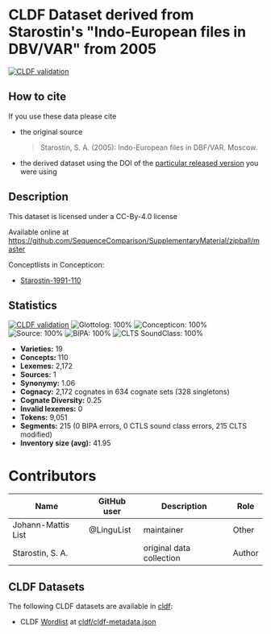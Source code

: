 # CLDF Dataset derived from Starostin's "Indo-European files in DBV/VAR" from 2005

[![CLDF validation](https://github.com/sequencecomparison/starostinpie/workflows/CLDF-validation/badge.svg)](https://github.com/sequencecomparison/starostinpie/actions?query=workflow%3ACLDF-validation)

## How to cite

If you use these data please cite
- the original source
  > Starostin, S. A. (2005): Indo-European files in DBF/VAR. Moscow.
- the derived dataset using the DOI of the [particular released version](../../releases/) you were using

## Description


This dataset is licensed under a CC-By-4.0 license

Available online at https://github.com/SequenceComparison/SupplementaryMaterial/zipball/master


Conceptlists in Concepticon:
- [Starostin-1991-110](https://concepticon.clld.org/contributions/Starostin-1991-110)
## Statistics


[![CLDF validation](https://github.com/sequencecomparison/starostinpie/workflows/CLDF-validation/badge.svg)](https://github.com/sequencecomparison/starostinpie/actions?query=workflow%3ACLDF-validation)
![Glottolog: 100%](https://img.shields.io/badge/Glottolog-100%25-brightgreen.svg "Glottolog: 100%")
![Concepticon: 100%](https://img.shields.io/badge/Concepticon-100%25-brightgreen.svg "Concepticon: 100%")
![Source: 100%](https://img.shields.io/badge/Source-100%25-brightgreen.svg "Source: 100%")
![BIPA: 100%](https://img.shields.io/badge/BIPA-100%25-brightgreen.svg "BIPA: 100%")
![CLTS SoundClass: 100%](https://img.shields.io/badge/CLTS%20SoundClass-100%25-brightgreen.svg "CLTS SoundClass: 100%")

- **Varieties:** 19
- **Concepts:** 110
- **Lexemes:** 2,172
- **Sources:** 1
- **Synonymy:** 1.06
- **Cognacy:** 2,172 cognates in 634 cognate sets (328 singletons)
- **Cognate Diversity:** 0.25
- **Invalid lexemes:** 0
- **Tokens:** 9,051
- **Segments:** 215 (0 BIPA errors, 0 CTLS sound class errors, 215 CLTS modified)
- **Inventory size (avg):** 41.95

# Contributors

Name | GitHub user | Description | Role
--- | --- | --- | ---
Johann-Mattis List | @LinguList | maintainer | Other
Starostin, S. A. | | original data collection | Author




## CLDF Datasets

The following CLDF datasets are available in [cldf](cldf):

- CLDF [Wordlist](https://github.com/cldf/cldf/tree/master/modules/Wordlist) at [cldf/cldf-metadata.json](cldf/cldf-metadata.json)